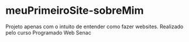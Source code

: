 # meuPrimeiroSite-sobreMim
 Projeto apenas com o intuito de entender como fazer websites. Realizado pelo curso Programado Web Senac
